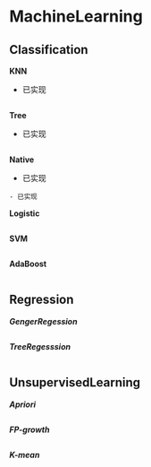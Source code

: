 # MachineLearning
## Classification
**KNN**
- 已实现
```

```

**Tree**
- 已实现
```

```
**Native**
- 已实现
```
- 已实现
```
**Logistic**
```

```
**SVM**
```

```
**AdaBoost**
```

```
 
## Regression
***GengerRegession***
```

```
***TreeRegesssion***
```

```
## UnsupervisedLearning
***Apriori***
```

```
***FP-growth***
```

```
***K-mean***
```

```
